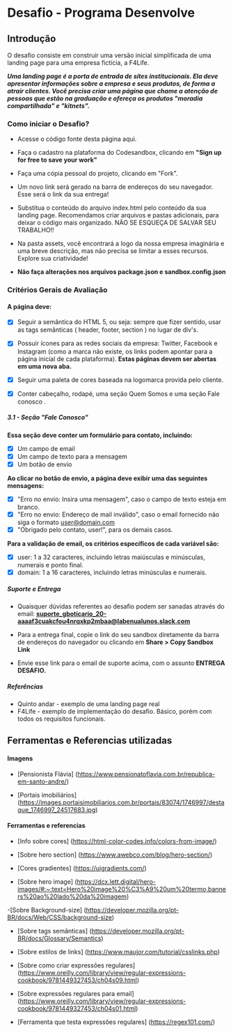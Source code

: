 # Desafio - Programa Desenvolve

## Introdução

O desafio consiste em construir uma versão inicial simplificada de uma landing page para uma empresa fictícia, a F4Life.

**_Uma landing page é a porta de entrada de sites institucionais. Ela deve apresentar informações sobre a empresa e seus produtos, de forma a atrair clientes. Você precisa criar uma página que chame a atenção de pessoas que estão na graduação e ofereça os produtos "moradia compartilhada" e "kitnets"._**

### Como iniciar o Desafio?

- Acesse o código fonte desta página aqui.

- Faça o cadastro na plataforma do Codesandbox, clicando em **"Sign up for free to save your work"**

- Faça uma cópia pessoal do projeto, clicando em "Fork".

- Um novo link será gerado na barra de endereços do seu navegador. Esse será o link da sua entrega!

- Substitua o conteúdo do arquivo index.html pelo conteúdo da sua landing page. Recomendamos criar arquivos e pastas adicionais, para deixar o código mais organizado. NÃO SE ESQUEÇA DE SALVAR SEU TRABALHO!!

- Na pasta assets, você encontrará a logo da nossa empresa imaginária e uma breve descrição, mas não precisa se limitar a esses recursos. Explore sua criatividade!

- **Não faça alterações nos arquivos package.json e sandbox.config.json**

### Critérios Gerais de Avaliação

#### A página deve:

- [x] Seguir a semântica do HTML 5, ou seja: sempre que fizer sentido, usar as tags semânticas ( header, footer, section ) no lugar de div's.

- [x] Possuir ícones para as redes sociais da empresa: Twitter, Facebook e Instagram (como a marca não existe, os links podem apontar para a página inicial de cada plataforma). **Estas páginas devem ser abertas em uma nova aba.**

- [x] Seguir uma paleta de cores baseada na logomarca provida pelo cliente.

- [x] Conter cabeçalho, rodapé, uma seção Quem Somos e uma seção Fale conosco .

##### 3.1 - Seção "Fale Conosco"

**Essa seção deve conter um formulário para contato, incluindo:**

- [x] Um campo de email
- [x] Um campo de texto para a mensagem
- [x] Um botão de envio

**Ao clicar no botão de envio, a página deve exibir uma das seguintes mensagens:**

- [x] "Erro no envio: Insira uma mensagem", caso o campo de texto esteja em branco.
- [x] "Erro no envio: Endereço de mail inválido", caso o email fornecido não siga o formato user@domain.com
- [x] "Obrigado pelo contato, user!", para os demais casos.

**Para a validação de email, os critérios específicos de cada variável são:**

- [x] user: 1 a 32 caracteres, incluindo letras maiúsculas e minúsculas, numerais e ponto final.
- [x] domain: 1 a 16 caracteres, incluindo letras minúsculas e numerais.

##### Suporte e Entrega

- Quaisquer dúvidas referentes ao desafio podem ser sanadas através do email: **suporte_gboticario_20-aaaaf3cuakcfou4nrqxkp2mbaa@labenualunos.slack.com**

- Para a entrega final, copie o link do seu sandbox diretamente da barra de endereços do navegador ou clicando em **Share > Copy Sandbox Link**

- Envie esse link para o email de suporte acima, com o assunto **ENTREGA DESAFIO.**

##### Referências

- Quinto andar - exemplo de uma landing page real
- F4Life - exemplo de implementação do desafio. Básico, porém com todos os requisitos funcionais.

## Ferramentas e Referencias utilizadas

#### Imagens

- [Pensionista Flávia] (https://www.pensionatoflavia.com.br/republica-em-santo-andre/)

- [Portais imobiliários] (https://images.portaisimobiliarios.com.br/portais/83074/1746997/destaque_1746997_24517683.jpg)

#### Ferramentas e referencias

- [Info sobre cores] (https://html-color-codes.info/colors-from-image/)

- [Sobre hero section] (https://www.awebco.com/blog/hero-section/)

- [Cores gradientes] (https://uigradients.com/)

- [Sobre hero image] (https://dcx.lett.digital/hero-images/#:~:text=Hero%20image%20%C3%A9%20um%20termo,banners%20ao%20lado%20da%20imagem)

-[Sobre Background-size] (https://developer.mozilla.org/pt-BR/docs/Web/CSS/background-size)

- [Sobre tags semânticas] (https://developer.mozilla.org/pt-BR/docs/Glossary/Semantics)

- [Sobre estilos de links] (https://www.maujor.com/tutorial/csslinks.php)

- [Sobre como criar expressões regulares] (https://www.oreilly.com/library/view/regular-expressions-cookbook/9781449327453/ch04s09.html)

- [Sobre expressões regulares para email] (https://www.oreilly.com/library/view/regular-expressions-cookbook/9781449327453/ch04s01.html)

- [Ferramenta que testa expressões regulares] (https://regex101.com/)
